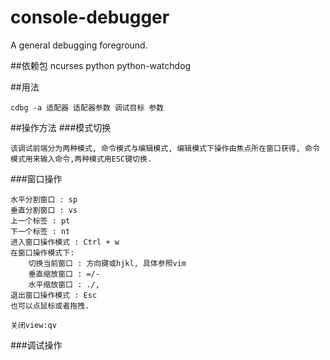 # console-debugger
A general debugging foreground.

##依赖包
ncurses
python
python-watchdog

##用法
```
cdbg -a 适配器 适配器参数 调试目标 参数
```

##操作方法
###模式切换

```
该调试前端分为两种模式, 命令模式与编辑模式, 编辑模式下操作由焦点所在窗口获得, 命令模式用来输入命令,两种模式用ESC键切换.
```

###窗口操作

```
水平分割窗口 : sp
垂直分割窗口 : vs
上一个标签 : pt
下一个标签 : nt
进入窗口操作模式 : Ctrl + w
在窗口操作模式下:
    切换当前窗口 : 方向键或hjkl, 具体参照vim
    垂直缩放窗口 : =/-
    水平缩放窗口 : ./,
退出窗口操作模式 : Esc
也可以点鼠标或者拖拽.

关闭view:qv
```

###调试操作

```
```
